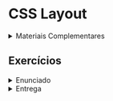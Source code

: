 # CSS Layout

<details>
<summary>Materiais Complementares</summary>
<br>

[Guia Flexbox](https://www.alura.com.br/artigos/css-guia-do-flexbox)

[Guia Grid](https://developer.mozilla.org/pt-BR/docs/Web/CSS/CSS_grid_layout/Basic_concepts_of_grid_layout)

</details>

## Exercícios

<details>
<summary>Enunciado</summary>
<br>
No exercício de hoje você deve posicionar os elementos da página que criou na aula anterior. Pode ser utilizado o mesmo repositório do Github.

A página deve ter:

- Posicionar os elemento usando Flexbox e/ou Grid

- Deixar o site responsivo

- Usar ao menos uma animação

</details>

<details>
<summary>Entrega</summary>
<br>
Crie um repositório no Github e envie o endereço para o professor via email.
</details>
